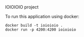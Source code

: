 IOIOIOIO project

To run this application using docker:
```
docker build -t ioioioio . 
docker run -p 4200:4200 ioioioio
```
